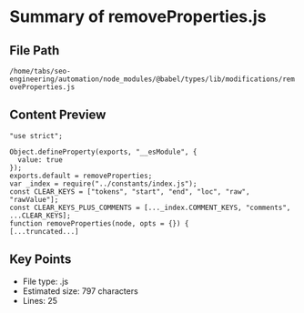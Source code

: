 # Summary of removeProperties.js
  
## File Path
`/home/tabs/seo-engineering/automation/node_modules/@babel/types/lib/modifications/removeProperties.js`

## Content Preview
```
"use strict";

Object.defineProperty(exports, "__esModule", {
  value: true
});
exports.default = removeProperties;
var _index = require("../constants/index.js");
const CLEAR_KEYS = ["tokens", "start", "end", "loc", "raw", "rawValue"];
const CLEAR_KEYS_PLUS_COMMENTS = [..._index.COMMENT_KEYS, "comments", ...CLEAR_KEYS];
function removeProperties(node, opts = {}) {
[...truncated...]
```

## Key Points
- File type: .js
- Estimated size: 797 characters
- Lines: 25
